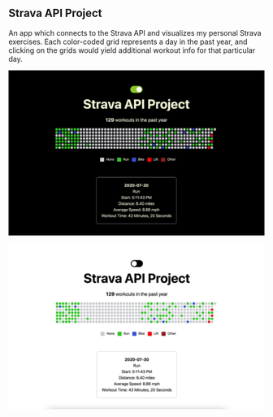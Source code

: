 ## Strava API Project

An app which connects to the Strava API and visualizes my personal Strava exercises. Each color-coded grid represents a day in the past year, and clicking on the grids would yield additional workout info for that particular day. 

![Strava Project Dark](./strava_project_dark.jpg)

![Strava Project Light](./strava_project_light.jpg)